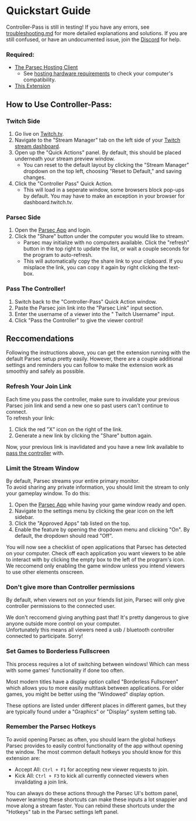 # Quickstart Guide
Controller-Pass is still in testing! If you have any errors, see [troubleshooting.md](https://github.com/satasatalight/controller-pass/blob/main/help/troubleshooting.md) for more detailed explanations and solutions. If you are still confused, or have an undocumented issue, join the [Discord](https://discord.gg/8qafaugUcD) for help.

### Required:
- [The Parsec Hosting Client](https://parsec.app/downloads)
  - See [hosting hardware requirements](https://support.parsec.app/hc/en-us/articles/4425688194189-Hardware-and-Software-Compatibility) to check your computer's compatibility.
- [This Extension](https://dashboard.twitch.tv/extensions/jacg3268f2bai475b14xk8q5dse21i-0.0.1)

## How to Use Controller-Pass:
### Twitch Side
1. Go live on [Twitch.tv](twitch.tv).
2. Navigate to the "Stream Manager" tab on the left side of your [Twitch stream dashboard](https://dashboard.twitch.tv).
3. Open up the "Quick Actions" panel. By default, this should be placed underneath your stream preview window.
    - You can reset to the default layout by clicking the "Stream Manager" dropdown on the top left, choosing "Reset to Default," and saving changes.
4. Click the "Controller Pass" Quick Action.
    - This will load in a seperate window, some browsers block pop-ups by default. You may have to make an exception in your browser for dashboard.twitch.tv.

### Parsec Side
1. Open the [Parsec App](parsec://&) and login.
2. Click the "Share" button under the computer you would like to stream.
    - Parsec may initialize with no computers available. Click the "refresh" button in the top right to update the list, or wait a couple seconds for the program to auto-refresh.
    - This will automatically copy the share link to your clipboard. If you misplace the link, you can copy it again by right clicking the text-box.

### Pass The Controller!
1. Switch back to the "Controller-Pass" Quick Action window.
2. Paste the Parsec join link into the "Parsec Link" input section.
3. Enter the username of a viewer into the " Twitch Username" input.
4. Click "Pass the Controller" to give the viewer control!

## Reccomendations
Following the instructions above, you can get the extension running with the default Parsec setup pretty easily. However, there are a couple additional settings and reminders you can follow to make the extension work as smoothly and safely as possible.

### Refresh Your Join Link
Each time you pass the controller, make sure to invalidate your previous Parsec join link and send a new one so past users can't continue to connect.  
To refresh your link:

1. Click the red "X" icon on the right of the link.
2. Generate a new link by clicking the "Share" button again.

Now, your previous link is inavlidated and you have a new link available to [pass the controller](https://github.com/satasatalight/controller-pass/blob/main/help/quickstart.md#pass-the-controller) with.

### Limit the Stream Window
By default, Parsec streams your entire primary monitor.  
To avoid sharing any private information, you should limit the stream to only your gameplay window. To do this:

1. Open the [Parsec App](parsec://&) while having your game window ready and open.
2. Navigate to the settings menu by clicking the gear icon on the left sidebar.
3. Click the "Approved Apps" tab listed on the top.
4. Enable the feature by opening the dropdown menu and clicking "On". By default, the dropdown should read "Off".

You will now see a checklist of open applications that Parsec has detected on your computer. Check off each application you want viewers to be able to interact with by clicking the empty box to the left of the program's icon. We reccomend only enabling the game window unless you intend viewers to use other elements onscreen. 

### Don't give more than Controller permissions
By default, when viewers not on your friends list join, Parsec will only give controller permissions to the connected user.  

We don't reccomend giving anything past that! It's pretty dangerous to give anyone outside more control on your computer.  
Unfortunately this means all viewers need a usb / bluetooth controller connected to participate. Sorry!

### Set Games to Borderless Fullscreen
This process requires a lot of switching between windows! Which can mess with some games' functionality if done too often. 

Most modern titles have a display option called "Borderless Fullscreen" which allows you to more easily multitask between applications. For older games, you might be better using the "Windowed" display option.

These options are listed under different places in different games, but they are typically found under a "Graphics" or "Display" system setting tab.

### Remember the Parsec Hotkeys
To avoid opening Parsec as often, you should learn the global hotkeys Parsec provides to easily control functionality of the app without opening the window. The most common default hotkeys you should know for this extension are:

- Accept All: `Ctrl + F1` for accepting new viewer requests to join.
- Kick All: `Ctrl + F3` to kick all currently connected viewers when invalidating a join link.

You can always do these actions through the Parsec UI's bottom panel, however learning these shortcuts can make these inputs a lot snappier and move along a stream faster. You can rebind these shortcuts under the "Hotkeys" tab in the Parsec settings left panel.
